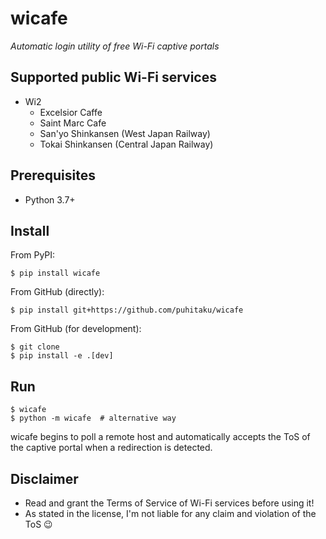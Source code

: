 wicafe
======

*Automatic login utility of free Wi-Fi captive portals*


Supported public Wi-Fi services
-------------------------------

 - Wi2
   - Excelsior Caffe
   - Saint Marc Cafe
   - San'yo Shinkansen (West Japan Railway)
   - Tokai Shinkansen (Central Japan Railway)


Prerequisites
-------------

 - Python 3.7+


Install
-------

From PyPI:

```shellsession
$ pip install wicafe
```

From GitHub (directly):

```shellsession
$ pip install git+https://github.com/puhitaku/wicafe
```

From GitHub (for development):

```shellsession
$ git clone
$ pip install -e .[dev]
```


Run
---

```shellsession
$ wicafe
$ python -m wicafe  # alternative way
```

wicafe begins to poll a remote host and automatically accepts the ToS of
the captive portal when a redirection is detected.


Disclaimer
----------

 - Read and grant the Terms of Service of Wi-Fi services before using it!
 - As stated in the license, I'm not liable for any claim and violation of the ToS :wink:

